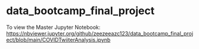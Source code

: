 # data_bootcamp_final_project

To view the Master Jupyter Notebook: https://nbviewer.jupyter.org/github/zeezeeazc123/data_bootcamp_final_project/blob/main/COVIDTwiiterAnalysis.ipynb
